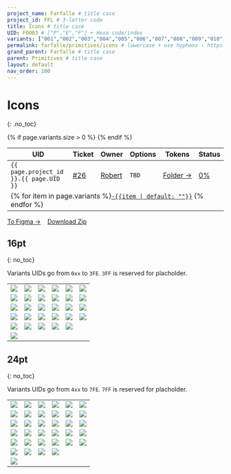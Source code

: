 ```yaml
---
project_name: Farfalle # title case
project_id: FFL # 3-letter code
title: Icons # title case
UID: F0003 # ["P","E","F"] + Hexa code/index
variants: ["001","002","003","004","005","006","007","008","009","010","011","012","013","014","015","016","017","018","019","020","021","022","023","024","025","026","027","028","029","401","402","403","404","405","406","407","408","409","410","411","412","413","414","415","416","417","418","419","420","421","422","423","424","425","426","427","428","429","430","431","432","433","434","3FF","7FF"] # all variants index
permalink: farfalle/primitives/icons # lowercase + use hyphens › https://tinyurl.com/27kmc4rb
grand_parent: Farfalle # title case
parent: Primitives # title case
layout: default
nav_order: 100
---
```


<!-- FIXME — ↑↓ not clear where "3FF" and "7FF" are represented, in the local SVG yup but not inside the Zip archive  -->

# Icons
{: .no_toc}

<table class="headTopBorder">
  <thead>
    <tr>
      <th>UID</th>
      <th>Ticket</th>
      <th>Owner</th>
      <th>Options</th>
      <th>Tokens</th>
      <th>Status</th>
    </tr>
  </thead>
  <tbody>
    <tr>
      <td><code>{{ page.project_id }}.{{ page.UID }}</code></td>
      <td><a href="https://github.com/yummly/pasta/issues/26">&#35;26</a></td>
      <td><a href="https://github.com/robert-ANML">Robert</a></td>
      <td><span data-toolclip='TBD'><code>TBD</code></span></td>
      <td><a href="{{ site.url }}/pasta/assets/projects/{{ page.project_id }}/tokens/">Folder&nbsp;→</a></td>
      <td><a href="#accessibility-status"><span id="statusWidget"></span><span>0%</span></a></td>
    </tr>
    {% if page.variants.size > 0 %}
    <tr>
      <td colspan="6" class="pageHeaderVariantsRow">
        {% for item in page.variants %}<a href="#{{ page.UID }}-{{item}}"><code>-{{item | default: ""}}</code></a> {% endfor %}
      </td>
    </tr>
    {% endif %}
  </tbody>
</table>


<a href="https://www.figma.com/file/le9hbXPWmA55qUA7a7otgH/?node-id=1932%3A89439" class="btn iconed figmaBadge">To Figma →</a> &nbsp;&nbsp; <a href="{{site.baseurl}}/assets/projects/{{page.project_id}}/assets/YPL.FFL.icons-220512.zip" class="btn iconed downloadBadge">Download Zip</a>

<!-- - TOC
{:toc} -->

## 16pt
{: no_toc}

Variants UIDs go from `0xx` to `3FE`. `3FF` is reserved for placholder.

<table class="tableOfIcons">
  <!-- <caption>my caption</caption> -->
  <!-- <thead>
    <tr>
      <th>Column</th>
      <th>Column</th>
      <th>Column</th>
      <th>Column</th>
      <th>Column</th>
      <th>Column</th>
      <th>Column</th>
      <th>Column</th>
      <th>Column</th>
      <th>Column</th>
    </tr>
  </thead> -->
  <tbody>
    <tr>
      <td id="F0003-001"><span data-toolclip='YPL.FFL.F0003-001'><img src="{{site.baseurl}}/assets/projects/{{page.project_id}}/images/icons/stripped/YPL.FFL.F0003-001.svg"></span></td>
      <td id="F0003-002"><span data-toolclip='YPL.FFL.F0003-002'><img src="{{site.baseurl}}/assets/projects/{{page.project_id}}/images/icons/stripped/YPL.FFL.F0003-002.svg"></span></td>
      <td id="F0003-003"><span data-toolclip='YPL.FFL.F0003-003'><img src="{{site.baseurl}}/assets/projects/{{page.project_id}}/images/icons/stripped/YPL.FFL.F0003-003.svg"></span></td>
      <td id="F0003-004"><span data-toolclip='YPL.FFL.F0003-004'><img src="{{site.baseurl}}/assets/projects/{{page.project_id}}/images/icons/stripped/YPL.FFL.F0003-004.svg"></span></td>
      <td id="F0003-005"><span data-toolclip='YPL.FFL.F0003-005'><img src="{{site.baseurl}}/assets/projects/{{page.project_id}}/images/icons/stripped/YPL.FFL.F0003-006.svg"></span></td>
      <td id="F0003-006"><span data-toolclip='YPL.FFL.F0003-007'><img src="{{site.baseurl}}/assets/projects/{{page.project_id}}/images/icons/stripped/YPL.FFL.F0003-007.svg"></span></td>
    </tr>
    <tr>
      <td id="F0003-007"><span data-toolclip='YPL.FFL.F0003-007'><img src="{{site.baseurl}}/assets/projects/{{page.project_id}}/images/icons/stripped/YPL.FFL.F0003-007.svg"></span></td>
      <td id="F0003-008"><span data-toolclip='YPL.FFL.F0003-008'><img src="{{site.baseurl}}/assets/projects/{{page.project_id}}/images/icons/stripped/YPL.FFL.F0003-008.svg"></span></td>
      <td id="F0003-009"><span data-toolclip='YPL.FFL.F0003-009'><img src="{{site.baseurl}}/assets/projects/{{page.project_id}}/images/icons/stripped/YPL.FFL.F0003-009.svg"></span></td>
      <td id="F0003-010"><span data-toolclip='YPL.FFL.F0003-010'><img src="{{site.baseurl}}/assets/projects/{{page.project_id}}/images/icons/stripped/YPL.FFL.F0003-010.svg"></span></td>
      <td id="F0003-011"><span data-toolclip='YPL.FFL.F0003-011'><img src="{{site.baseurl}}/assets/projects/{{page.project_id}}/images/icons/stripped/YPL.FFL.F0003-011.svg"></span></td>
      <td id="F0003-012"><span data-toolclip='YPL.FFL.F0003-012'><img src="{{site.baseurl}}/assets/projects/{{page.project_id}}/images/icons/stripped/YPL.FFL.F0003-012.svg"></span></td>
    </tr>
    <tr>
      <td id="F0003-013"><span data-toolclip='YPL.FFL.F0003-013'><img src="{{site.baseurl}}/assets/projects/{{page.project_id}}/images/icons/stripped/YPL.FFL.F0003-013.svg"></span></td>
      <td id="F0003-014"><span data-toolclip='YPL.FFL.F0003-014'><img src="{{site.baseurl}}/assets/projects/{{page.project_id}}/images/icons/stripped/YPL.FFL.F0003-014.svg"></span></td>
      <td id="F0003-015"><span data-toolclip='YPL.FFL.F0003-015'><img src="{{site.baseurl}}/assets/projects/{{page.project_id}}/images/icons/stripped/YPL.FFL.F0003-015.svg"></span></td>
      <td id="F0003-016"><span data-toolclip='YPL.FFL.F0003-016'><img src="{{site.baseurl}}/assets/projects/{{page.project_id}}/images/icons/stripped/YPL.FFL.F0003-016.svg"></span></td>
      <td id="F0003-017"><span data-toolclip='YPL.FFL.F0003-017'><img src="{{site.baseurl}}/assets/projects/{{page.project_id}}/images/icons/stripped/YPL.FFL.F0003-017.svg"></span></td>
      <td id="F0003-018"><span data-toolclip='YPL.FFL.F0003-018'><img src="{{site.baseurl}}/assets/projects/{{page.project_id}}/images/icons/stripped/YPL.FFL.F0003-018.svg"></span></td>
    </tr>
    <tr>
      <td id="F0003-019"><span data-toolclip='YPL.FFL.F0003-019'><img src="{{site.baseurl}}/assets/projects/{{page.project_id}}/images/icons/stripped/YPL.FFL.F0003-019.svg"></span></td>
      <td id="F0003-020"><span data-toolclip='YPL.FFL.F0003-020'><img src="{{site.baseurl}}/assets/projects/{{page.project_id}}/images/icons/stripped/YPL.FFL.F0003-020.svg"></span></td>
      <td id="F0003-021"><span data-toolclip='YPL.FFL.F0003-021'><img src="{{site.baseurl}}/assets/projects/{{page.project_id}}/images/icons/stripped/YPL.FFL.F0003-021.svg"></span></td>
      <td id="F0003-022"><span data-toolclip='YPL.FFL.F0003-022'><img src="{{site.baseurl}}/assets/projects/{{page.project_id}}/images/icons/stripped/YPL.FFL.F0003-022.svg"></span></td>
      <td id="F0003-023"><span data-toolclip='YPL.FFL.F0003-023'><img src="{{site.baseurl}}/assets/projects/{{page.project_id}}/images/icons/stripped/YPL.FFL.F0003-023.svg"></span></td>
      <td id="F0003-024"><span data-toolclip='YPL.FFL.F0003-024'><img src="{{site.baseurl}}/assets/projects/{{page.project_id}}/images/icons/stripped/YPL.FFL.F0003-024.svg"></span></td>
    </tr>
    <tr>
      <td id="F0003-025"><span data-toolclip='YPL.FFL.F0003-025'><img src="{{site.baseurl}}/assets/projects/{{page.project_id}}/images/icons/stripped/YPL.FFL.F0003-025.svg"></span></td>
      <td id="F0003-026"><span data-toolclip='YPL.FFL.F0003-026'><img src="{{site.baseurl}}/assets/projects/{{page.project_id}}/images/icons/stripped/YPL.FFL.F0003-026.svg"></span></td>
      <td id="F0003-027"><span data-toolclip='YPL.FFL.F0003-027'><img src="{{site.baseurl}}/assets/projects/{{page.project_id}}/images/icons/stripped/YPL.FFL.F0003-027.svg"></span></td>
      <td id="F0003-028"><span data-toolclip='YPL.FFL.F0003-028'><img src="{{site.baseurl}}/assets/projects/{{page.project_id}}/images/icons/stripped/YPL.FFL.F0003-028.svg"></span></td>
      <td id="F0003-029"><span data-toolclip='YPL.FFL.F0003-029'><img src="{{site.baseurl}}/assets/projects/{{page.project_id}}/images/icons/stripped/YPL.FFL.F0003-029.svg"></span></td>
      <td id="F0003-xxx"></td>
    </tr>
    <tr>
      <td id="F0003-3FF"><span data-toolclip='YPL.FFL.F0003-3FF'><img src="{{site.baseurl}}/assets/projects/{{page.project_id}}/images/icons/stripped/YPL.FFL.F0003-3FF.svg"></span></td>  
    </tr>    
  </tbody>
</table>

## 24pt
{: no_toc}

Variants UIDs go from `4xx` to `7FE`. `7FF` is reserved for placholder.


<table class="tableOfIcons">
  <tbody>
    <tr>
      <td id="F0003-401"><span data-toolclip='YPL.FFL.F0003-401'><img src="{{site.baseurl}}/assets/projects/{{page.project_id}}/images/icons/stripped/YPL.FFL.F0003-401.svg"></span></td>
      <td id="F0003-402"><span data-toolclip='YPL.FFL.F0003-402'><img src="{{site.baseurl}}/assets/projects/{{page.project_id}}/images/icons/stripped/YPL.FFL.F0003-402.svg"></span></td>
      <td id="F0003-403"><span data-toolclip='YPL.FFL.F0003-403'><img src="{{site.baseurl}}/assets/projects/{{page.project_id}}/images/icons/stripped/YPL.FFL.F0003-403.svg"></span></td>
      <td id="F0003-404"><span data-toolclip='YPL.FFL.F0003-404'><img src="{{site.baseurl}}/assets/projects/{{page.project_id}}/images/icons/stripped/YPL.FFL.F0003-404.svg"></span></td>
      <td id="F0003-405"><span data-toolclip='YPL.FFL.F0003-405'><img src="{{site.baseurl}}/assets/projects/{{page.project_id}}/images/icons/stripped/YPL.FFL.F0003-405.svg"></span></td>
      <td id="F0003-406"><span data-toolclip='YPL.FFL.F0003-406'><img src="{{site.baseurl}}/assets/projects/{{page.project_id}}/images/icons/stripped/YPL.FFL.F0003-406.svg"></span></td>
    </tr>
    <tr>
      <td id="F0003-407"><span data-toolclip='YPL.FFL.F0003-407'><img src="{{site.baseurl}}/assets/projects/{{page.project_id}}/images/icons/stripped/YPL.FFL.F0003-407.svg"></span></td>
      <td id="F0003-408"><span data-toolclip='YPL.FFL.F0003-408'><img src="{{site.baseurl}}/assets/projects/{{page.project_id}}/images/icons/stripped/YPL.FFL.F0003-408.svg"></span></td>
      <td id="F0003-409"><span data-toolclip='YPL.FFL.F0003-409'><img src="{{site.baseurl}}/assets/projects/{{page.project_id}}/images/icons/stripped/YPL.FFL.F0003-409.svg"></span></td>
      <td id="F0003-410"><span data-toolclip='YPL.FFL.F0003-410'><img src="{{site.baseurl}}/assets/projects/{{page.project_id}}/images/icons/stripped/YPL.FFL.F0003-410.svg"></span></td>
      <td id="F0003-411"><span data-toolclip='YPL.FFL.F0003-411'><img src="{{site.baseurl}}/assets/projects/{{page.project_id}}/images/icons/stripped/YPL.FFL.F0003-411.svg"></span></td>
      <td id="F0003-412"><span data-toolclip='YPL.FFL.F0003-412'><img src="{{site.baseurl}}/assets/projects/{{page.project_id}}/images/icons/stripped/YPL.FFL.F0003-412.svg"></span></td>
    </tr>
    <tr>
      <td id="F0003-413"><span data-toolclip='YPL.FFL.F0003-413'><img src="{{site.baseurl}}/assets/projects/{{page.project_id}}/images/icons/stripped/YPL.FFL.F0003-413.svg"></span></td>
      <td id="F0003-414"><span data-toolclip='YPL.FFL.F0003-414'><img src="{{site.baseurl}}/assets/projects/{{page.project_id}}/images/icons/stripped/YPL.FFL.F0003-414.svg"></span></td>
      <td id="F0003-415"><span data-toolclip='YPL.FFL.F0003-415'><img src="{{site.baseurl}}/assets/projects/{{page.project_id}}/images/icons/stripped/YPL.FFL.F0003-415.svg"></span></td>
      <td id="F0003-416"><span data-toolclip='YPL.FFL.F0003-416'><img src="{{site.baseurl}}/assets/projects/{{page.project_id}}/images/icons/stripped/YPL.FFL.F0003-416.svg"></span></td>
      <td id="F0003-417"><span data-toolclip='YPL.FFL.F0003-417'><img src="{{site.baseurl}}/assets/projects/{{page.project_id}}/images/icons/stripped/YPL.FFL.F0003-417.svg"></span></td>
      <td id="F0003-418"><span data-toolclip='YPL.FFL.F0003-418'><img src="{{site.baseurl}}/assets/projects/{{page.project_id}}/images/icons/stripped/YPL.FFL.F0003-418.svg"></span></td>
    </tr>
    <tr>
      <td id="F0003-419"><span data-toolclip='YPL.FFL.F0003-419'><img src="{{site.baseurl}}/assets/projects/{{page.project_id}}/images/icons/stripped/YPL.FFL.F0003-419.svg"></span></td>
      <td id="F0003-420"><span data-toolclip='YPL.FFL.F0003-420'><img src="{{site.baseurl}}/assets/projects/{{page.project_id}}/images/icons/stripped/YPL.FFL.F0003-420.svg"></span></td>
      <td id="F0003-421"><span data-toolclip='YPL.FFL.F0003-421'><img src="{{site.baseurl}}/assets/projects/{{page.project_id}}/images/icons/stripped/YPL.FFL.F0003-421.svg"></span></td>
      <td id="F0003-422"><span data-toolclip='YPL.FFL.F0003-422'><img src="{{site.baseurl}}/assets/projects/{{page.project_id}}/images/icons/stripped/YPL.FFL.F0003-422.svg"></span></td>
      <td id="F0003-423"><span data-toolclip='YPL.FFL.F0003-423'><img src="{{site.baseurl}}/assets/projects/{{page.project_id}}/images/icons/stripped/YPL.FFL.F0003-423.svg"></span></td>
      <td id="F0003-424"><span data-toolclip='YPL.FFL.F0003-424'><img src="{{site.baseurl}}/assets/projects/{{page.project_id}}/images/icons/stripped/YPL.FFL.F0003-424.svg"></span></td>
    </tr>
    <tr>
      <td id="F0003-425"><span data-toolclip='YPL.FFL.F0003-425'><img src="{{site.baseurl}}/assets/projects/{{page.project_id}}/images/icons/stripped/YPL.FFL.F0003-425.svg"></span></td>
      <td id="F0003-426"><span data-toolclip='YPL.FFL.F0003-426'><img src="{{site.baseurl}}/assets/projects/{{page.project_id}}/images/icons/stripped/YPL.FFL.F0003-426.svg"></span></td>
      <td id="F0003-427"><span data-toolclip='YPL.FFL.F0003-427'><img src="{{site.baseurl}}/assets/projects/{{page.project_id}}/images/icons/stripped/YPL.FFL.F0003-427.svg"></span></td>
      <td id="F0003-428"><span data-toolclip='YPL.FFL.F0003-428'><img src="{{site.baseurl}}/assets/projects/{{page.project_id}}/images/icons/stripped/YPL.FFL.F0003-428.svg"></span></td>
      <td id="F0003-429"><span data-toolclip='YPL.FFL.F0003-429'><img src="{{site.baseurl}}/assets/projects/{{page.project_id}}/images/icons/stripped/YPL.FFL.F0003-429.svg"></span></td>
      <td id="F0003-430"><span data-toolclip='YPL.FFL.F0003-430'><img src="{{site.baseurl}}/assets/projects/{{page.project_id}}/images/icons/stripped/YPL.FFL.F0003-430.svg"></span></td>
    </tr>
    <tr>
      <td id="F0003-431"><span data-toolclip='YPL.FFL.F0003-431'><img src="{{site.baseurl}}/assets/projects/{{page.project_id}}/images/icons/stripped/YPL.FFL.F0003-431.svg"></span></td>
      <td id="F0003-432"><span data-toolclip='YPL.FFL.F0003-432'><img src="{{site.baseurl}}/assets/projects/{{page.project_id}}/images/icons/stripped/YPL.FFL.F0003-432.svg"></span></td>
      <td id="F0003-433"><span data-toolclip='YPL.FFL.F0003-433'><img src="{{site.baseurl}}/assets/projects/{{page.project_id}}/images/icons/stripped/YPL.FFL.F0003-433.svg"></span></td>
      <td id="F0003-434"><span data-toolclip='YPL.FFL.F0003-434'><img src="{{site.baseurl}}/assets/projects/{{page.project_id}}/images/icons/stripped/YPL.FFL.F0003-434.svg"></span></td>
      <td id="F0003-xxx"></td>
      <td id="F0003-xxx"></td>
    </tr>
    <tr>
      <td id="F0003-7FF"><span data-toolclip='YPL.FFL.F0003-7FF'><img src="{{site.baseurl}}/assets/projects/{{page.project_id}}/images/icons/stripped/YPL.FFL.F0003-7FF.svg"></span></td>      
    </tr>  
  </tbody>
</table>
